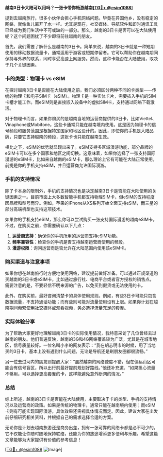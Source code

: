 **越南3日卡大陆可以用吗？一张卡带你畅游越南[[TG💪+ @esim1088](https://t.me/s/esim1088)]**

提到去越南旅行，很多小伙伴会担心手机网络问题。毕竟在异国他乡，没有稳定的网络，就像鱼儿离开了水一样。尤其是现在，社交媒体、导航软件和即时通讯工具已经成为我们生活中不可或缺的一部分。那么，越南的3日卡是否可以在大陆使用呢？这个问题困扰了不少即将前往越南的朋友。

首先，我们需要了解什么是越南的3日卡。简单来说，越南的3日卡就是一种短期使用的移动数据流量卡，通常适用于游客或短期停留者。它可以帮助你在越南期间保持与外界的联系，同时享受高速上网服务。然而，这种卡能否在大陆使用，取决于几个关键因素。

### **卡的类型：物理卡 vs eSIM**

在探讨越南3日卡是否能在大陆使用之前，我们必须区分两种不同的卡类型——传统的物理卡和电子SIM卡（eSIM）。物理卡是一种实体卡片，需要插入手机的SIM卡槽才能工作。而eSIM则是直接嵌入设备中的虚拟SIM卡，支持通过网络下载激活。

对于物理卡而言，如果你购买的是越南当地的运营商提供的3日卡，比如Viettel、Vinaphone或Mobifone，这些卡通常只能在越南境内使用。这是因为物理卡的信号频段和服务范围是根据特定国家和地区设计的。因此，即使你的手机是大陆品牌，只要它支持越南的频段，这张卡也只能在越南生效。

相比之下，eSIM的优势就显现出来了。eSIM支持多区域漫游功能，部分品牌的eSIM卡可以在多个国家和地区之间切换。这意味着，如果你选择了一张支持国际漫游的eSIM卡，比如来自越南的eSIM卡，那么理论上它有可能在大陆正常使用，前提是你的手机支持eSIM，并且运营商允许国际漫游。

### **手机的支持情况**

除了卡本身的限制外，手机的支持情况也是决定越南3日卡是否能在大陆使用的关键因素之一。目前市面上大多数智能手机都支持物理SIM卡，但eSIM的支持程度因品牌和型号而异。例如，苹果的iPhone从XS系列开始全面支持eSIM，而三星的部分高端机型也支持这项技术。

如果你的手机支持eSIM，那么你可以尝试购买一张支持国际漫游的越南eSIM卡。不过，在购买之前，你需要确认以下几点：

1. **运营商支持**：确保你的手机所用的运营商支持eSIM功能。
2. **频率兼容性**：检查你的手机是否支持越南运营商使用的频段。
3. **漫游权限**：询问运营商是否允许在大陆范围内使用该eSIM卡。

### **购买渠道与注意事项**

如果你想在越南旅行时方便地使用网络，建议提前做好准备。可以通过正规渠道购买越南的3日卡或eSIM卡，比如通过旅行社、电商平台或者官方授权的销售点。需要注意的是，不要轻信不明来源的广告，以免买到假货或无法使用的卡。

此外，在购买前，最好咨询清楚卡的具体使用规则。例如，有些3日卡可能只包含数据流量，不支持通话功能；而有些则可能对流量使用设有上限。如果你计划在越南期间频繁使用社交媒体或观看视频，务必选择流量充足的套餐。

### **实际体验分享**

为了帮助大家更好地理解越南3日卡的实际使用情况，我特意采访了几位曾经去过越南的朋友。他们普遍反映，越南的3G和4G网络覆盖较为广泛，尤其是在城市地区，信号质量较好。一位名叫小李的网友表示：“我在胡志明市的时候，用了当地买的3日卡，基本上没有遇到什么问题，无论是导航还是刷朋友圈都很流畅。”

另一位去过河内的朋友则提醒大家：“虽然越南的网络速度不错，但在偏远山区可能会有信号盲区，所以出行前最好提前规划好路线。”他还补充道，“如果担心流量不够用，可以选择更高套餐的卡，这样能避免意外断网的情况。”

### **总结**

综上所述，越南的3日卡是否能在大陆使用，主要取决于卡的类型、手机的支持情况以及运营商的政策。如果是传统的物理卡，通常只能在越南境内使用；而eSIM卡则有可能实现国际漫游，具体效果还需视具体情况而定。因此，建议大家在出发前仔细研究相关资料，并根据自己的需求选择合适的方案。

无论你是计划去越南旅游还是商务出差，拥有一张可靠的网络卡都是必不可少的。它不仅能让你随时随地保持联络，还能为你的旅途增添更多便利与乐趣。希望这篇文章能够为大家提供有价值的参考信息！

[[TG💪+ @esim1088](https://t.me/s/esim1088) ![Image](https://i.postimg.cc/4NQfJmqS/Snipaste-2025-05-13-00-14-12.png)]